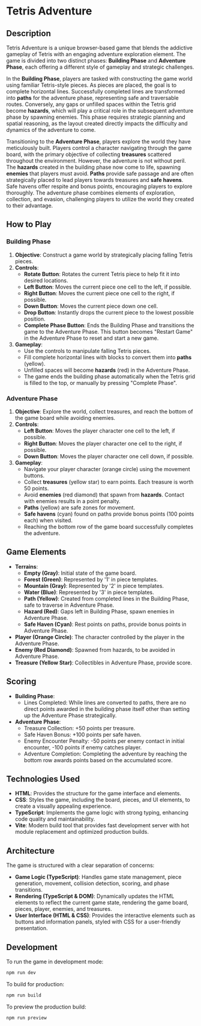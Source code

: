 # Tetris Adventure

## Description

Tetris Adventure is a unique browser-based game that blends the addictive gameplay of Tetris with an engaging adventure exploration element. The game is divided into two distinct phases: **Building Phase** and **Adventure Phase**, each offering a different style of gameplay and strategic challenges.

In the **Building Phase**, players are tasked with constructing the game world using familiar Tetris-style pieces. As pieces are placed, the goal is to complete horizontal lines. Successfully completed lines are transformed into **paths** for the adventure phase, representing safe and traversable routes. Conversely, any gaps or unfilled spaces within the Tetris grid become **hazards**, which will play a critical role in the subsequent adventure phase by spawning enemies. This phase requires strategic planning and spatial reasoning, as the layout created directly impacts the difficulty and dynamics of the adventure to come.

Transitioning to the **Adventure Phase**, players explore the world they have meticulously built. Players control a character navigating through the game board, with the primary objective of collecting **treasures** scattered throughout the environment. However, the adventure is not without peril. The **hazards** created in the building phase now come to life, spawning **enemies** that players must avoid. **Paths** provide safe passage and are often strategically placed to lead players towards treasures and **safe havens**. Safe havens offer respite and bonus points, encouraging players to explore thoroughly. The adventure phase combines elements of exploration, collection, and evasion, challenging players to utilize the world they created to their advantage.

## How to Play

### Building Phase

1.  **Objective**: Construct a game world by strategically placing falling Tetris pieces.
2.  **Controls**:
    *   **Rotate Button**: Rotates the current Tetris piece to help fit it into desired locations.
    *   **Left Button**: Moves the current piece one cell to the left, if possible.
    *   **Right Button**: Moves the current piece one cell to the right, if possible.
    *   **Down Button**: Moves the current piece down one cell.
    *   **Drop Button**: Instantly drops the current piece to the lowest possible position.
    *   **Complete Phase Button**: Ends the Building Phase and transitions the game to the Adventure Phase. This button becomes "Restart Game" in the Adventure Phase to reset and start a new game.
3.  **Gameplay**:
    *   Use the controls to manipulate falling Tetris pieces.
    *   Fill complete horizontal lines with blocks to convert them into **paths** (yellow).
    *   Unfilled spaces will become **hazards** (red) in the Adventure Phase.
    *   The game ends the building phase automatically when the Tetris grid is filled to the top, or manually by pressing "Complete Phase".

### Adventure Phase

1.  **Objective**: Explore the world, collect treasures, and reach the bottom of the game board while avoiding enemies.
2.  **Controls**:
    *   **Left Button**: Moves the player character one cell to the left, if possible.
    *   **Right Button**: Moves the player character one cell to the right, if possible.
    *   **Down Button**: Moves the player character one cell down, if possible.
3.  **Gameplay**:
    *   Navigate your player character (orange circle) using the movement buttons.
    *   Collect **treasures** (yellow star) to earn points. Each treasure is worth 50 points.
    *   Avoid **enemies** (red diamond) that spawn from **hazards**. Contact with enemies results in a point penalty.
    *   **Paths** (yellow) are safe zones for movement.
    *   **Safe havens** (cyan) found on paths provide bonus points (100 points each) when visited.
    *   Reaching the bottom row of the game board successfully completes the adventure.

## Game Elements

*   **Terrains**:
    *   **Empty (Gray)**: Initial state of the game board.
    *   **Forest (Green)**: Represented by '1' in piece templates.
    *   **Mountain (Gray)**: Represented by '2' in piece templates.
    *   **Water (Blue)**: Represented by '3' in piece templates.
    *   **Path (Yellow)**: Created from completed lines in the Building Phase, safe to traverse in Adventure Phase.
    *   **Hazard (Red)**: Gaps left in Building Phase, spawn enemies in Adventure Phase.
    *   **Safe Haven (Cyan)**: Rest points on paths, provide bonus points in Adventure Phase.
*   **Player (Orange Circle)**: The character controlled by the player in the Adventure Phase.
*   **Enemy (Red Diamond)**: Spawned from hazards, to be avoided in Adventure Phase.
*   **Treasure (Yellow Star)**: Collectibles in Adventure Phase, provide score.

## Scoring

*   **Building Phase**:
    *   Lines Completed: While lines are converted to paths, there are no direct points awarded in the building phase itself other than setting up the Adventure Phase strategically.
*   **Adventure Phase**:
    *   Treasure Collection: +50 points per treasure.
    *   Safe Haven Bonus: +100 points per safe haven.
    *   Enemy Encounter Penalty: -50 points per enemy contact in initial encounter, -100 points if enemy catches player.
    *   Adventure Completion: Completing the adventure by reaching the bottom row awards points based on the accumulated score.

## Technologies Used

*   **HTML**: Provides the structure for the game interface and elements.
*   **CSS**: Styles the game, including the board, pieces, and UI elements, to create a visually appealing experience.
*   **TypeScript**: Implements the game logic with strong typing, enhancing code quality and maintainability.
*   **Vite**: Modern build tool that provides fast development server with hot module replacement and optimized production builds.

## Architecture

The game is structured with a clear separation of concerns:

*   **Game Logic (TypeScript)**: Handles game state management, piece generation, movement, collision detection, scoring, and phase transitions.
*   **Rendering (TypeScript & DOM)**: Dynamically updates the HTML elements to reflect the current game state, rendering the game board, pieces, player, enemies, and treasures.
*   **User Interface (HTML & CSS)**: Provides the interactive elements such as buttons and information panels, styled with CSS for a user-friendly presentation.

## Development

To run the game in development mode:

```bash
npm run dev
```

To build for production:

```bash
npm run build
```

To preview the production build:

```bash
npm run preview
```
